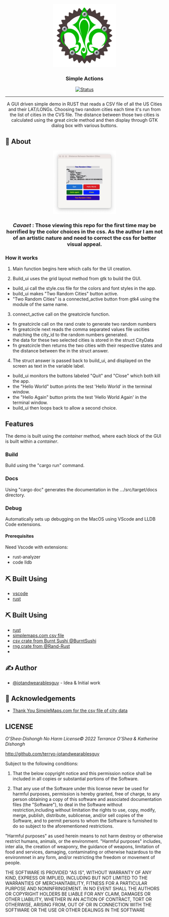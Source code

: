 <p align="center">
  <a href="" rel="noopener">
 <img width=200px height=200px src="cmrust1.jpg" alt="Project logo"></a>
</p>

<h3 align="center">Simple Actions</h3>

<div align="center">

[![Status](https://img.shields.io/badge/status-active-success.svg)]()

</div>

---

<p align="center">A GUI driven simple demo in RUST that reads a CSV file of all the US Cities and their LAT/LONGs. Choosing two random cities each time it's run from the list of cities in the CVS file. The distance between those two cities is calculated using the great circle method and then display through GTK dialog box with various buttons.
    <br> 
</p>

## 🧐 About <a name = "about"></a>

<p align="center">
  <a href="" rel="noopener">
 <img width=200px height=200px src="screenshot.jpg" alt="Screenshot"></a>
</p>

<h3 align="center"Screen Shot</h3>


_Cavaet_ : Those viewing this repo for the first time may be horrified by the color choices in the css.  As the author I am not of an artistic nature and need to correct the css for better visual appeal.

### How it works

1. Main function begins here which calls for the UI creation.

2. Build_ui uses the grid layout method from gtk to build the GUI.
    
 * build_ui call the style.css file for the colors and font styles in the app.
 * build_ui makes "Two Random Cities" button active.
 * "Two Random Cities" is a connected_active button from gtk4 using the module of the same name.

3. connect_active call on the greatcircle function.
 
 * fn greatcircle call on the rand crate to generate two random numbers
 * fn greatcircle next reads the comma separated values file uscities matching the city_id to the random numbers generated.
 * the data for these two selected cities is stored in the struct CityData
 * fn greatcircle then returns the two cities with their respective states and the distance between the in the struct answer.

4. The struct answer is passed back to build_ui, and displayed on the screen as text in the variable label.

  * build_ui monitors the buttons labeled "Quit" and "Close" which both kill the app.
  * the "Hello World" button prints the test 'Hello World' in the terminal window.
  * the "Hello Again" button prints the test 'Hello World Again' in the terminal window.
  * build_ui then loops back to allow a second choice.

## Features

The demo is built using the *container* method, where each block of the GUI is built within a *container*.


### Build
  
Build using the "cargo run" command.

### Docs
  
Using "cargo doc" generates the documentation in the .../src/target/docs directory.


### Debug
  
Automatically sets up debugging on the MacOS using VScode and LLDB Code extensions.

#### Prerequisites

Need Vscode with extensions: 

 - rust-analyzer
 - code lldb

## ⛏️ Built Using <a name = "built_using"></a>

- [vscode](https://www.vscode.com)
- [rust](https://www.rustlang.org)

## ⛏️ Built Using <a name = "built_using"></a>

- [rust](https://www.rustlang.org)
- [simplemaps.com csv file](https://simplemaps.com/data/us-cities)
- [csv crate from Burnt Sushi @BurntSushi](https://github.com/BurntSushi)
- [rng crate from @Rand-Rust](https://github.com/rust-random)
- 

## ✍️ Author <a name = "author"></a>

- [@iotandwearablesguy](https://github.com/iotandwearablesguy) - Idea & Initial work

## 🎉 Acknowledgements <a name = "acknowledgement"></a>

- [Thank You SimpleMaps.com for the csv file of city data](https://simplemaps.com/data/us-cities)

 ## LICENSE

_O'Shea-Dishongh No Harm License© 2022 Terrance O'Shea & Katherine Dishongh_

<http://github.com/terryo-iotandwearablesguy>

Subject to the following conditions:

 1. That the below copyright notice and this permission notice shall be included in all copies or substantial portions of the Software.

 2. That any use of the Software under this license never be used for harmful purposes, permission is hereby granted, free of charge, to any person obtaining a copy of this software and associated documentation files (the "Software"), to deal in the Software without restriction,including without limitation the rights to use, copy, modify, merge, publish, distribute, sublicense, and/or sell copies of the Software, and to permit persons to whom the Software is furnished to
 do so subject to the aforementioned restrictions.

"Harmful purposes" as used herein means to not harm destroy or otherwise restrict humans, animals, or the environment. "Harmful purposes" includes, inter alia, the creation of weaponry, the guidance of weapons, limitation of food and services, damaging, contaminating or otherwise hazardous to the environmnet in any form, and/or restricting the freedom or movement of people.

THE SOFTWARE IS PROVIDED "AS IS", WITHOUT WARRANTY OF ANY KIND, EXPRESS OR IMPLIED, INCLUDING BUT NOT LIMITED TO THE WARRANTIES OF MERCHANTABILITY, FITNESS FOR A PARTICULAR PURPOSE AND NONINFRINGEMENT. IN NO EVENT SHALL THE AUTHORS OR COPYRIGHT HOLDERS BE LIABLE FOR ANY CLAIM, DAMAGES OR OTHER LIABILITY, WHETHER IN AN ACTION OF CONTRACT, TORT OR OTHERWISE, ARISING FROM, OUT OF OR IN CONNECTION WITH THE SOFTWARE OR THE USE OR OTHER DEALINGS IN THE SOFTWARE
